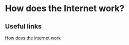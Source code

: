 # How does the Internet work?



## Useful links
[How does the internet work](http://www.theshulers.com/whitepapers/internet_whitepaper/index.html)
